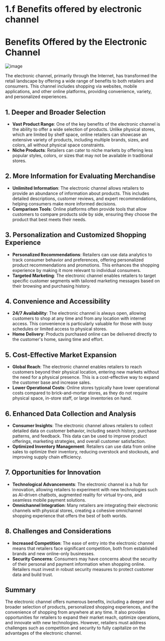 # 1.f Benefits offered by electronic channel
# Benefits Offered by the Electronic Channel
![image](https://github.com/user-attachments/assets/6eabeefe-e41a-46fa-b74a-1f9a5985f002) 

The electronic channel, primarily through the Internet, has transformed the retail landscape by offering a wide range of benefits to both retailers and consumers. This channel includes shopping via websites, mobile applications, and other online platforms, providing convenience, variety, and personalized experiences.

## 1. Deeper and Broader Selection
- **Vast Product Range**: One of the key benefits of the electronic channel is the ability to offer a wide selection of products. Unlike physical stores, which are limited by shelf space, online retailers can showcase an extensive variety of products, including multiple brands, sizes, and colors, all without physical space constraints.
- **Niche Products**: Retailers can cater to niche markets by offering less popular styles, colors, or sizes that may not be available in traditional stores.

## 2. More Information for Evaluating Merchandise
- **Unlimited Information**: The electronic channel allows retailers to provide an abundance of information about products. This includes detailed descriptions, customer reviews, and expert recommendations, helping consumers make more informed decisions.
- **Comparison Tools**: Online platforms often provide tools that allow customers to compare products side by side, ensuring they choose the product that best meets their needs.

## 3. Personalization and Customized Shopping Experience
- **Personalized Recommendations**: Retailers can use data analytics to track consumer behavior and preferences, offering personalized product recommendations and promotions. This enhances the shopping experience by making it more relevant to individual consumers.
- **Targeted Marketing**: The electronic channel enables retailers to target specific customer segments with tailored marketing messages based on their browsing and purchasing history.

## 4. Convenience and Accessibility
- **24/7 Availability**: The electronic channel is always open, allowing customers to shop at any time and from any location with internet access. This convenience is particularly valuable for those with busy schedules or limited access to physical stores.
- **Home Delivery**: Products purchased online can be delivered directly to the customer's home, saving time and effort.

## 5. Cost-Effective Market Expansion
- **Global Reach**: The electronic channel enables retailers to reach customers beyond their physical location, entering new markets without the need for a physical presence. This is a cost-effective way to expand the customer base and increase sales.
- **Lower Operational Costs**: Online stores typically have lower operational costs compared to brick-and-mortar stores, as they do not require physical space, in-store staff, or large inventories on hand.

## 6. Enhanced Data Collection and Analysis
- **Consumer Insights**: The electronic channel allows retailers to collect detailed data on customer behavior, including search history, purchase patterns, and feedback. This data can be used to improve product offerings, marketing strategies, and overall customer satisfaction.
- **Optimized Inventory Management**: Retailers can use data from online sales to optimize their inventory, reducing overstock and stockouts, and improving supply chain efficiency.

## 7. Opportunities for Innovation
- **Technological Advancements**: The electronic channel is a hub for innovation, allowing retailers to experiment with new technologies such as AI-driven chatbots, augmented reality for virtual try-ons, and seamless mobile payment solutions.
- **Omnichannel Integration**: Many retailers are integrating their electronic channels with physical stores, creating a cohesive omnichannel shopping experience that offers the best of both worlds.

## 8. Challenges and Considerations
- **Increased Competition**: The ease of entry into the electronic channel means that retailers face significant competition, both from established brands and new online-only businesses.
- **Security Concerns**: Consumers may have concerns about the security of their personal and payment information when shopping online. Retailers must invest in robust security measures to protect customer data and build trust.

## Summary
The electronic channel offers numerous benefits, including a deeper and broader selection of products, personalized shopping experiences, and the convenience of shopping from anywhere at any time. It also provides opportunities for retailers to expand their market reach, optimize operations, and innovate with new technologies. However, retailers must address challenges such as competition and security to fully capitalize on the advantages of the electronic channel.
